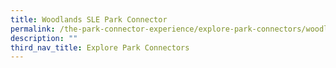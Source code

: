 ```yaml
---
title: Woodlands SLE Park Connector
permalink: /the-park-connector-experience/explore-park-connectors/woodlands-sle/
description: ""
third_nav_title: Explore Park Connectors
---
```

